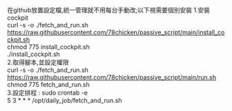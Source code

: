 在github放置設定檔,統一管理就不用每台手動改;以下視需要個別安裝 
1.安裝cockpit  
curl -s -o ./fetch_and_run.sh https://raw.githubusercontent.com/78chicken/passive_script/main/install_cockpit.sh    
chmod 775 install_cockpit.sh    
./install_cockpit.sh  
2.取得腳本,並設定權限  
curl -s -o ./fetch_and_run.sh https://raw.githubusercontent.com/78chicken/passive_script/main/run.sh  
chmod 775 fetch_and_run.sh  
3.設定排程 : sudo crontab -e  
  5 3 * * * /opt/daily_job/fetch_and_run.sh    
